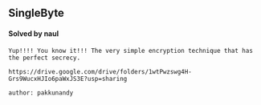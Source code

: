 ## SingleByte

#### Solved by naul

```
Yup!!!! You know it!!! The very simple encryption technique that has the perfect secrecy.

https://drive.google.com/drive/folders/1wtPwzswg4H-Grs9WucxHJIo6paWxJS3E?usp=sharing

author: pakkunandy
```
